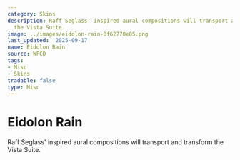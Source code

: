 ```yaml
---
category: Skins
description: Raff Seglass' inspired aural compositions will transport and transform
  the Vista Suite.
image: ../images/eidolon-rain-0f62770e85.png
last_updated: '2025-09-17'
name: Eidolon Rain
source: WFCD
tags:
- Misc
- Skins
tradable: false
type: Misc
---
```


# Eidolon Rain

Raff Seglass' inspired aural compositions will transport and transform the Vista Suite.

